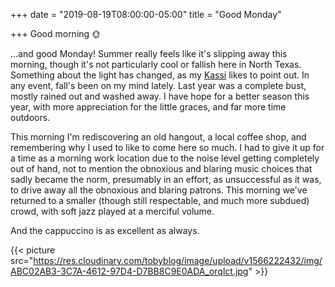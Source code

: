 +++
date = "2019-08-19T08:00:00-05:00"
title = "Good Monday"

+++
Good morning 🌞 

...and good Monday! Summer really feels like it's slipping away this morning, though it's not particularly cool or fallish here in North Texas. Something about the light has changed, as my [Kassi](https://kassiblogtoo.blogspot.com) likes to point out. In any event, fall's been on my mind lately. Last year was a complete bust, mostly rained out and washed away. I have hope for a better season this year, with more appreciation for the little graces, and far more time outdoors.  

This morning I'm rediscovering an old hangout, a local coffee shop, and remembering why I used to like to come here so much. I had to give it up for a time as a morning work location due to the noise level getting completely out of hand, not to mention the obnoxious and blaring music choices that sadly became the norm, presumably in an effort, as unsuccessful as it was, to drive away all the obnoxious and blaring patrons. This morning we've returned to a smaller (though still respectable, and much more subdued) crowd, with soft jazz played at a merciful volume. 

And the cappuccino is as excellent as always. 

{{< picture src="https://res.cloudinary.com/tobyblog/image/upload/v1566222432/img/ABC02AB3-3C7A-4612-97D4-D7BB8C9E0ADA_orqlct.jpg" >}}